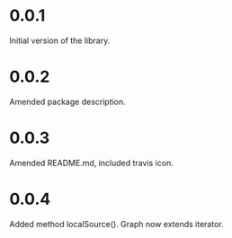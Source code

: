 # 0.0.1

Initial version of the library.

# 0.0.2

Amended package description.

# 0.0.3

Amended README.md, included travis icon.

# 0.0.4

Added method localSource().
Graph now extends iterator. 
